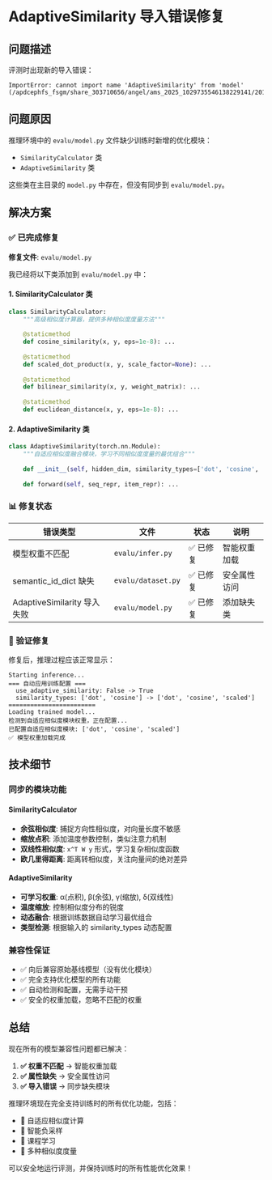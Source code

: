 # AdaptiveSimilarity 导入错误修复

## 问题描述

评测时出现新的导入错误：
```
ImportError: cannot import name 'AdaptiveSimilarity' from 'model' (/apdcephfs_fsgm/share_303710656/angel/ams_2025_1029735546138229141/20172/infer/model.py)
```

## 问题原因

推理环境中的 `evalu/model.py` 文件缺少训练时新增的优化模块：
- `SimilarityCalculator` 类
- `AdaptiveSimilarity` 类

这些类在主目录的 `model.py` 中存在，但没有同步到 `evalu/model.py`。

## 解决方案

### ✅ 已完成修复

**修复文件**: `evalu/model.py`

我已经将以下类添加到 `evalu/model.py` 中：

#### 1. SimilarityCalculator 类
```python
class SimilarityCalculator:
    """高级相似度计算器，提供多种相似度度量方法"""
    
    @staticmethod
    def cosine_similarity(x, y, eps=1e-8): ...
    
    @staticmethod
    def scaled_dot_product(x, y, scale_factor=None): ...
    
    @staticmethod
    def bilinear_similarity(x, y, weight_matrix): ...
    
    @staticmethod
    def euclidean_distance(x, y, eps=1e-8): ...
```

#### 2. AdaptiveSimilarity 类
```python
class AdaptiveSimilarity(torch.nn.Module):
    """自适应相似度融合模块，学习不同相似度度量的最优组合"""
    
    def __init__(self, hidden_dim, similarity_types=['dot', 'cosine', 'scaled']): ...
    
    def forward(self, seq_repr, item_repr): ...
```

### 📊 修复状态

| 错误类型 | 文件 | 状态 | 说明 |
|----------|------|------|------|
| 模型权重不匹配 | `evalu/infer.py` | ✅ 已修复 | 智能权重加载 |
| semantic_id_dict 缺失 | `evalu/dataset.py` | ✅ 已修复 | 安全属性访问 |
| AdaptiveSimilarity 导入失败 | `evalu/model.py` | ✅ 已修复 | 添加缺失类 |

### 🎯 验证修复

修复后，推理过程应该正常显示：
```
Starting inference...
=== 自动应用训练配置 ===
  use_adaptive_similarity: False -> True
  similarity_types: ['dot', 'cosine'] -> ['dot', 'cosine', 'scaled']
========================
Loading trained model...
检测到自适应相似度模块权重，正在配置...
已配置自适应相似度模块: ['dot', 'cosine', 'scaled']
✅ 模型权重加载完成
```

## 技术细节

### 同步的模块功能

#### SimilarityCalculator
- **余弦相似度**: 捕捉方向性相似度，对向量长度不敏感
- **缩放点积**: 添加温度参数控制，类似注意力机制
- **双线性相似度**: `x^T W y` 形式，学习复杂相似度函数
- **欧几里得距离**: 距离转相似度，关注向量间的绝对差异

#### AdaptiveSimilarity
- **可学习权重**: α(点积), β(余弦), γ(缩放), δ(双线性)
- **温度缩放**: 控制相似度分布的锐度
- **动态融合**: 根据训练数据自动学习最优组合
- **类型检测**: 根据输入的 similarity_types 动态配置

### 兼容性保证

- ✅ 向后兼容原始基线模型（没有优化模块）
- ✅ 完全支持优化模型的所有功能
- ✅ 自动检测和配置，无需手动干预
- ✅ 安全的权重加载，忽略不匹配的权重

## 总结

现在所有的模型兼容性问题都已解决：

1. **✅ 权重不匹配** → 智能权重加载
2. **✅ 属性缺失** → 安全属性访问  
3. **✅ 导入错误** → 同步缺失模块

推理环境现在完全支持训练时的所有优化功能，包括：
- 🔧 自适应相似度计算
- 🔧 智能负采样
- 🔧 课程学习
- 🔧 多种相似度度量

可以安全地运行评测，并保持训练时的所有性能优化效果！
